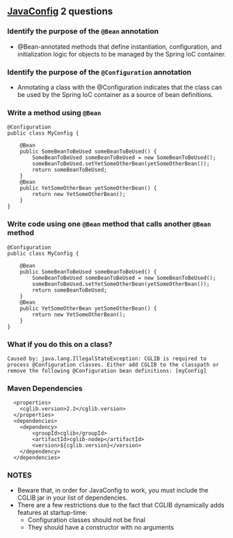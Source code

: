 ## [JavaConfig](http://static.springsource.org/spring/docs/3.0.x/spring-framework-reference/html/beans.html#beans-java) 2 questions ##
### Identify the purpose of the `@Bean` annotation ###
  * @Bean-annotated methods that define instantiation, configuration, and initialization logic for objects to be managed by the Spring IoC container.
### Identify the purpose of the `@Configuration` annotation ###
  * Annotating a class with the @Configuration indicates that the class can be used by the Spring IoC container as a source of bean definitions.
### Write a method using `@Bean` ###
```
@Configuration
public class MyConfig {
	
	@Bean
	public SomeBeanToBeUsed someBeanToBeUsed() {
		SomeBeanToBeUsed someBeanToBeUsed = new SomeBeanToBeUsed();
		someBeanToBeUsed.setYetSomeOtherBean(yetSomeOtherBean());
		return someBeanToBeUsed;
	}
	@Bean
	public YetSomeOtherBean yetSomeOtherBean() {
		return new YetSomeOtherBean();
	}
}
```
### Write code using one `@Bean` method that calls another `@Bean` method ###
```
@Configuration
public class MyConfig {
	
	@Bean
	public SomeBeanToBeUsed someBeanToBeUsed() {
		SomeBeanToBeUsed someBeanToBeUsed = new SomeBeanToBeUsed();
		someBeanToBeUsed.setYetSomeOtherBean(yetSomeOtherBean());
		return someBeanToBeUsed;
	}
	@Bean
	public YetSomeOtherBean yetSomeOtherBean() {
		return new YetSomeOtherBean();
	}
}

```
### What if you do this on a class? ###
```
Caused by: java.lang.IllegalStateException: CGLIB is required to process @Configuration classes. Either add CGLIB to the classpath or remove the following @Configuration bean definitions: [myConfig]

```
### Maven Dependencies ###
```
  <properties>
    <cglib.version>2.2</cglib.version>
  </properties>
  <dependencies>
	<dependency>
		<groupId>cglib</groupId>
		<artifactId>cglib-nodep</artifactId>
		<version>${cglib.version}</version>
	</dependency>
  </dependencies>
```
### NOTES ###
  * Beware that, in order for JavaConfig to work, you must include the CGLIB jar in your list of dependencies.
  * There are a few restrictions due to the fact that CGLIB dynamically adds features at startup-time:
    * Configuration classes should not be final
    * They should have a constructor with no arguments